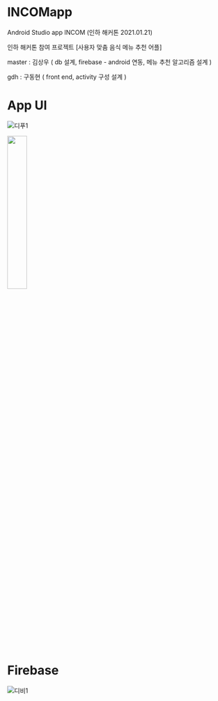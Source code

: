 # INCOMapp
Android Studio app INCOM (인하 해커톤 2021.01.21)

인하 해커톤 참여 프로젝트
[사용자 맞춤 음식 메뉴 추천 어플]

master : 김상우 ( db 설계, firebase - android 연동, 메뉴 추천 알고리즘 설계 )

gdh : 구동현 ( front end, activity 구성 설계 )

# App UI
![디푸1](https://user-images.githubusercontent.com/61315014/129161127-2b1d2b75-f77a-4f8f-9b34-68176d10895d.png)
   
<img src = "https://user-images.githubusercontent.com/61315014/134637260-2d0a303c-c9d7-42b1-8706-09cf106ec888.jpg" width = "30%"/>



# Firebase
![디비1](https://user-images.githubusercontent.com/61315014/129161352-4733ccf7-61bb-43ee-86bc-5ff5827c3ce1.png)


